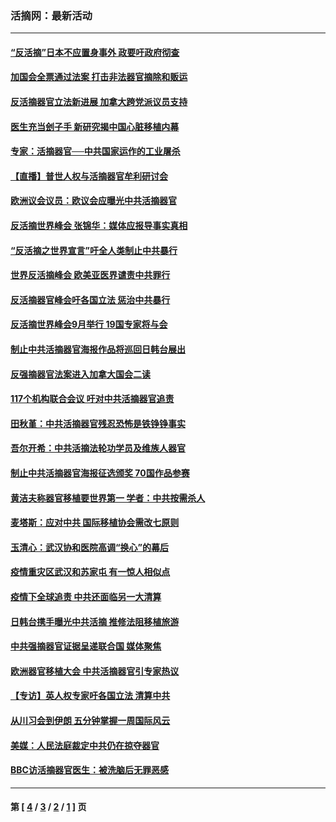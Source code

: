 ### 活摘网：最新活动
---
#### [“反活摘”日本不应置身事外 政要吁政府彻查](../../pages/nf5883/n13971188.md?05080430) 
#### [加国会全票通过法案 打击非法器官摘除和贩运](../../pages/nf5883/n13884924.md?05080430) 
#### [反活摘器官立法新进展 加拿大跨党派议员支持](../../pages/nf5883/n13876061.md?05080430) 
#### [医生充当刽子手 新研究揭中国心脏移植内幕](../../pages/nf5883/n13772291.md?05080430) 
#### [专家：活摘器官──中共国家运作的工业屠杀](../../pages/nf5883/n13761178.md?05080430) 
#### [【直播】普世人权与活摘器官牟利研讨会](../../pages/nf5883/n13425146.md?05080430) 
#### [欧洲议会议员：欧议会应曝光中共活摘器官](../../pages/nf5883/n13336571.md?05080430) 
#### [反活摘世界峰会 张锦华：媒体应报导事实真相](../../pages/nf5883/n13278502.md?05080430) 
#### [“反活摘之世界宣言”吁全人类制止中共暴行](../../pages/nf5883/n13259730.md?05080430) 
#### [世界反活摘峰会 欧美亚医界谴责中共罪行](../../pages/nf5883/n13253550.md?05080430) 
#### [反活摘器官峰会吁各国立法 惩治中共暴行](../../pages/nf5883/n13245052.md?05080430) 
#### [反活摘世界峰会9月举行 19国专家将与会](../../pages/nf5883/n13201492.md?05080430) 
#### [制止中共活摘器官海报作品将巡回日韩台展出](../../pages/nf5883/n13177791.md?05080430) 
#### [反强摘器官法案进入加拿大国会二读](../../pages/nf5883/n13033450.md?05080430) 
#### [117个机构联合会议 吁对中共活摘器官追责](../../pages/nf5883/n12775087.md?05080430) 
#### [田秋堇：中共活摘器官残忍恐怖是铁铮铮事实](../../pages/nf5883/n12702148.md?05080430) 
#### [吾尔开希：中共活摘法轮功学员及维族人器官](../../pages/nf5883/n12693197.md?05080430) 
#### [制止中共活摘器官海报征选颁奖 70国作品参赛](../../pages/nf5883/n12692050.md?05080430) 
#### [黄洁夫称器官移植要世界第一 学者：中共按需杀人](../../pages/nf5883/n12572329.md?05080430) 
#### [麦塔斯：应对中共 国际移植协会需改七原则](../../pages/nf5883/n12514711.md?05080430) 
#### [玉清心：武汉协和医院高调“换心”的幕后](../../pages/nf5883/n12298730.md?05080430) 
#### [疫情重灾区武汉和苏家屯 有一惊人相似点](../../pages/nf5883/n12150824.md?05080430) 
#### [疫情下全球追责 中共还面临另一大清算](../../pages/nf5883/n12070397.md?05080430) 
#### [日韩台携手曝光中共活摘 推修法阻移植旅游](../../pages/nf5883/n11712046.md?05080430) 
#### [中共强摘器官证据呈递联合国 媒体聚焦](../../pages/nf5883/n11546426.md?05080430) 
#### [欧洲器官移植大会 中共活摘器官引专家热议](../../pages/nf5883/n11539095.md?05080430) 
#### [【专访】英人权专家吁各国立法 清算中共](../../pages/nf5883/n11367315.md?05080430) 
#### [从川习会到伊朗 五分钟掌握一周国际风云](../../pages/nf5883/n11338520.md?05080430) 
#### [美媒：人民法庭裁定中共仍在掠夺器官](../../pages/nf5883/n11334897.md?05080430) 
#### [BBC访活摘器官医生：被洗脑后无罪恶感](../../pages/nf5883/n11335935.md?05080430) 

---
#### 第 [ [4](./4.md?05080430) / [3](./3.md?05080430) / [2](./2.md?05080430) / [1](./1.md?05080430) ] 页

